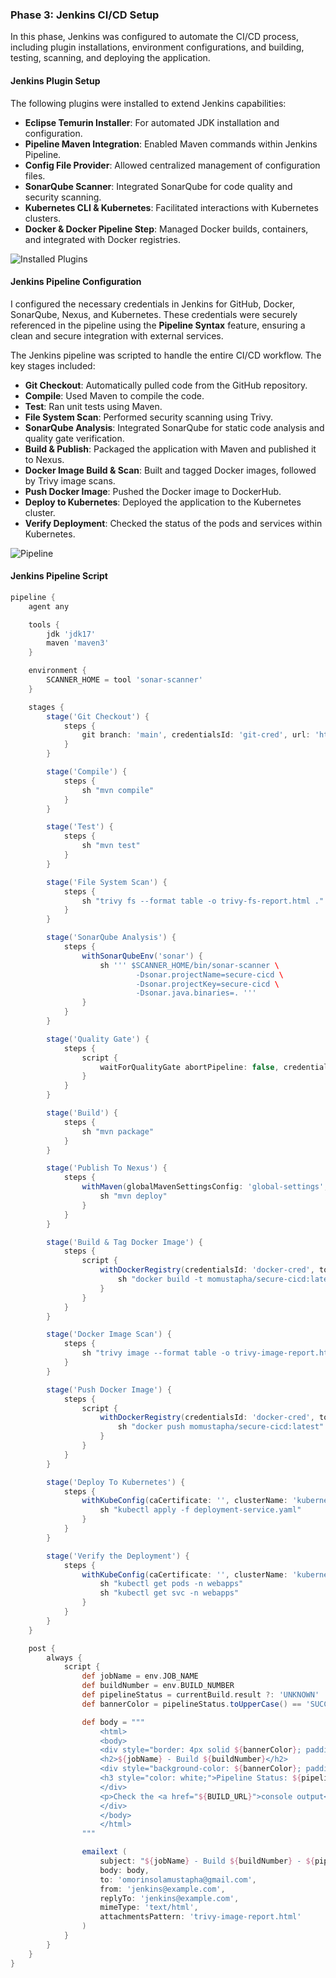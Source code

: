 ### Phase 3: Jenkins CI/CD Setup

In this phase, Jenkins was configured to automate the CI/CD process, including plugin installations, environment configurations, and building, testing, scanning, and deploying the application.


#### Jenkins Plugin Setup

The following plugins were installed to extend Jenkins capabilities:

- **Eclipse Temurin Installer**: For automated JDK installation and configuration.
- **Pipeline Maven Integration**: Enabled Maven commands within Jenkins Pipeline.
- **Config File Provider**: Allowed centralized management of configuration files.
- **SonarQube Scanner**: Integrated SonarQube for code quality and security scanning.
- **Kubernetes CLI & Kubernetes**: Facilitated interactions with Kubernetes clusters.
- **Docker & Docker Pipeline Step**: Managed Docker builds, containers, and integrated with Docker registries.

![Installed Plugins](<img width="1440" alt="Screenshot 2024-10-23 at 10 12 39 PM" src="https://github.com/user-attachments/assets/b4f89338-86d0-44ce-9d81-1d91998195e7">
)


#### Jenkins Pipeline Configuration

I configured the necessary credentials in Jenkins for GitHub, Docker, SonarQube, Nexus, and Kubernetes. These credentials were securely referenced in the pipeline using the **Pipeline Syntax** feature, ensuring a clean and secure integration with external services.

The Jenkins pipeline was scripted to handle the entire CI/CD workflow. The key stages included:

- **Git Checkout**: Automatically pulled code from the GitHub repository.
- **Compile**: Used Maven to compile the code.
- **Test**: Ran unit tests using Maven.
- **File System Scan**: Performed security scanning using Trivy.
- **SonarQube Analysis**: Integrated SonarQube for static code analysis and quality gate verification.
- **Build & Publish**: Packaged the application with Maven and published it to Nexus.
- **Docker Image Build & Scan**: Built and tagged Docker images, followed by Trivy image scans.
- **Push Docker Image**: Pushed the Docker image to DockerHub.
- **Deploy to Kubernetes**: Deployed the application to the Kubernetes cluster.
- **Verify Deployment**: Checked the status of the pods and services within Kubernetes.

![Pipeline](<img width="1440" alt="Screenshot 2024-10-23 at 10 07 42 PM" src="https://github.com/user-attachments/assets/e634c0fd-9be0-4d45-86e5-3037300f89e6">
)


#### Jenkins Pipeline Script

```groovy
pipeline {
    agent any

    tools {
        jdk 'jdk17'
        maven 'maven3'
    }

    environment {
        SCANNER_HOME = tool 'sonar-scanner'
    }

    stages {
        stage('Git Checkout') {
            steps {
                git branch: 'main', credentialsId: 'git-cred', url: 'https://github.com/morinsola01/secure-cicd.git'
            }
        }

        stage('Compile') {
            steps {
                sh "mvn compile"
            }
        }

        stage('Test') {
            steps {
                sh "mvn test"
            }
        }

        stage('File System Scan') {
            steps {
                sh "trivy fs --format table -o trivy-fs-report.html ."
            }
        }

        stage('SonarQube Analysis') {
            steps {
                withSonarQubeEnv('sonar') {
                    sh ''' $SCANNER_HOME/bin/sonar-scanner \
                            -Dsonar.projectName=secure-cicd \
                            -Dsonar.projectKey=secure-cicd \
                            -Dsonar.java.binaries=. '''
                }
            }
        }

        stage('Quality Gate') {
            steps {
                script {
                    waitForQualityGate abortPipeline: false, credentialsId: 'sonar-token'
                }
            }
        }

        stage('Build') {
            steps {
                sh "mvn package"
            }
        }

        stage('Publish To Nexus') {
            steps {
                withMaven(globalMavenSettingsConfig: 'global-settings', jdk: 'jdk17', maven: 'maven3', mavenSettingsConfig: '', traceability: true) {
                    sh "mvn deploy"
                }
            }
        }

        stage('Build & Tag Docker Image') {
            steps {
                script {
                    withDockerRegistry(credentialsId: 'docker-cred', toolName: 'docker') {
                        sh "docker build -t momustapha/secure-cicd:latest ."
                    }
                }
            }
        }

        stage('Docker Image Scan') {
            steps {
                sh "trivy image --format table -o trivy-image-report.html momustapha/secure-cicd:latest"
            }
        }

        stage('Push Docker Image') {
            steps {
                script {
                    withDockerRegistry(credentialsId: 'docker-cred', toolName: 'docker') {
                        sh "docker push momustapha/secure-cicd:latest"
                    }
                }
            }
        }

        stage('Deploy To Kubernetes') {
            steps {
                withKubeConfig(caCertificate: '', clusterName: 'kubernetes', contextName: '', credentialsId: 'k8-cred', namespace: 'webapps', restrictKubeConfigAccess: false, serverUrl: 'https://172.31.93.110:6443') {
                    sh "kubectl apply -f deployment-service.yaml"
                }
            }
        }

        stage('Verify the Deployment') {
            steps {
                withKubeConfig(caCertificate: '', clusterName: 'kubernetes', contextName: '', credentialsId: 'k8-cred', namespace: 'webapps', restrictKubeConfigAccess: false, serverUrl: 'https://172.31.93.110:6443') {
                    sh "kubectl get pods -n webapps"
                    sh "kubectl get svc -n webapps"
                }
            }
        }
    }

    post {
        always {
            script {
                def jobName = env.JOB_NAME
                def buildNumber = env.BUILD_NUMBER
                def pipelineStatus = currentBuild.result ?: 'UNKNOWN'
                def bannerColor = pipelineStatus.toUpperCase() == 'SUCCESS' ? 'green' : 'red'

                def body = """
                    <html>
                    <body>
                    <div style="border: 4px solid ${bannerColor}; padding: 10px;">
                    <h2>${jobName} - Build ${buildNumber}</h2>
                    <div style="background-color: ${bannerColor}; padding: 10px;">
                    <h3 style="color: white;">Pipeline Status: ${pipelineStatus.toUpperCase()}</h3>
                    </div>
                    <p>Check the <a href="${BUILD_URL}">console output</a>.</p>
                    </div>
                    </body>
                    </html>
                """

                emailext (
                    subject: "${jobName} - Build ${buildNumber} - ${pipelineStatus.toUpperCase()}",
                    body: body,
                    to: 'omorinsolamustapha@gmail.com',
                    from: 'jenkins@example.com',
                    replyTo: 'jenkins@example.com',
                    mimeType: 'text/html',
                    attachmentsPattern: 'trivy-image-report.html'
                )
            }
        }
    }
}
